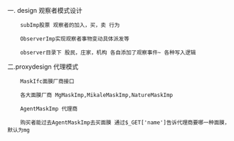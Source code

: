 一. design 观察者模式设计

        subImp股票 观察者的加入，买，卖 行为

        ObserverImp实现观察者事物变动具体派发等

        observer目录下 股民，庄家，机构 各自添加了观察事件~ 各种写入逻辑


二.proxydesign 代理模式

        MaskIfc面膜厂商接口

        各大面膜厂商 MgMaskImp,MikaleMaskImp,NatureMaskImp

        AgentMaskImp 代理商

        购买者能过去AgentMaskImp去买面膜 通过$_GET['name']告诉代理商要哪一种面膜，默认为mg
